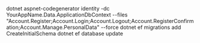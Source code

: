 dotnet aspnet-codegenerator identity -dc YourAppName.Data.ApplicationDbContext --files "Account.Register;Account.Login;Account.Logout;Account.RegisterConfirmation;Account.Manage.PersonalData" --force
dotnet ef migrations add CreateInitialSchema
dotnet ef database update